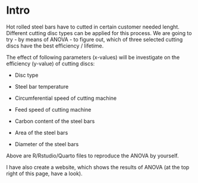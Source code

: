 # Intro

Hot rolled steel bars have to cutted in certain customer needed lenght. Different cutting disc types can be applied for this process. We are going to try - by means of ANOVA - to figure out, which of three selected cutting discs have the best efficiency / lifetime.

The effect of following parameters (x-values) will be investigate on the efficiency (y-value) of cutting discs:

-    Disc type

-   Steel bar temperature

-   Circumferential speed of cutting machine

-   Feed speed of cutting machine

-   Carbon content of the steel bars

-   Area of the steel bars

-   Diameter of the steel bars

Above are R/Rstudio/Quarto files to reproduce the ANOVA by yourself.

I have also create a website, which shows the results of ANOVA (at the top right of this page, have a look).